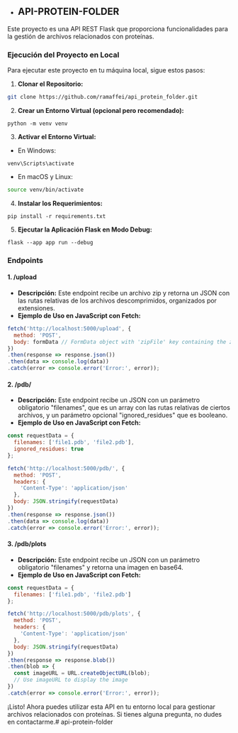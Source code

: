 - ## API-PROTEIN-FOLDER

Este proyecto es una API REST Flask que proporciona funcionalidades para la gestión de archivos relacionados con proteínas.
### Ejecución del Proyecto en Local

Para ejecutar este proyecto en tu máquina local, sigue estos pasos: 
1. **Clonar el Repositorio:** 

```bash
git clone https://github.com/ramaffei/api_protein_folder.git
``` 
2. **Crear un Entorno Virtual (opcional pero recomendado):** 

```Copy code
python -m venv venv
``` 
3. **Activar el Entorno Virtual:**  
- En Windows:

```Copy code
venv\Scripts\activate
``` 
- En macOS y Linux:

```bash
source venv/bin/activate
``` 
4. **Instalar los Requerimientos:** 

```Copy code
pip install -r requirements.txt
``` 
5. **Ejecutar la Aplicación Flask en Modo Debug:** 

```Copy code
flask --app app run --debug
```
### Endpoints
#### 1. /upload 
- **Descripción:**  Este endpoint recibe un archivo zip y retorna un JSON con las rutas relativas de los archivos descomprimidos, organizados por extensiones. 
- **Ejemplo de Uso en JavaScript con Fetch:** 

```javascript
fetch('http://localhost:5000/upload', {
  method: 'POST',
  body: formData // FormData object with 'zipFile' key containing the zip file
})
.then(response => response.json())
.then(data => console.log(data))
.catch(error => console.error('Error:', error));
```
#### 2. /pdb/ 
- **Descripción:**  Este endpoint recibe un JSON con un parámetro obligatorio "filenames", que es un array con las rutas relativas de ciertos archivos, y un parámetro opcional "ignored_residues" que es booleano. 
- **Ejemplo de Uso en JavaScript con Fetch:** 

```javascript
const requestData = {
  filenames: ['file1.pdb', 'file2.pdb'],
  ignored_residues: true
};

fetch('http://localhost:5000/pdb/', {
  method: 'POST',
  headers: {
    'Content-Type': 'application/json'
  },
  body: JSON.stringify(requestData)
})
.then(response => response.json())
.then(data => console.log(data))
.catch(error => console.error('Error:', error));
```
#### 3. /pdb/plots 
- **Descripción:**  Este endpoint recibe un JSON con un parámetro obligatorio "filenames" y retorna una imagen en base64. 
- **Ejemplo de Uso en JavaScript con Fetch:** 

```javascript
const requestData = {
  filenames: ['file1.pdb', 'file2.pdb']
};

fetch('http://localhost:5000/pdb/plots', {
  method: 'POST',
  headers: {
    'Content-Type': 'application/json'
  },
  body: JSON.stringify(requestData)
})
.then(response => response.blob())
.then(blob => {
  const imageURL = URL.createObjectURL(blob);
  // Use imageURL to display the image
})
.catch(error => console.error('Error:', error));
```

¡Listo! Ahora puedes utilizar esta API en tu entorno local para gestionar archivos relacionados con proteínas. Si tienes alguna pregunta, no dudes en contactarme.# api-protein-folder